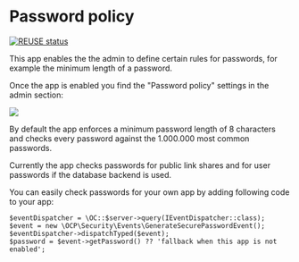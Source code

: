 <!--
  - SPDX-FileCopyrightText: 2016-2024 Nextcloud GmbH and Nextcloud contributors
  - SPDX-License-Identifier: CC0-1.0
-->
# Password policy

[![REUSE status](https://api.reuse.software/badge/github.com/nextcloud/password_policy)](https://api.reuse.software/info/github.com/nextcloud/password_policy)

This app enables the the admin to define certain rules for passwords, for example the minimum length of a password.

Once the app is enabled you find the "Password policy" settings in the admin section:

![](https://github.com/nextcloud/screenshots/blob/master/password_policy/password_policy_settings.png)

By default the app enforces a minimum password length of 8 characters and checks every password against the 1.000.000 most common passwords.

Currently the app checks passwords for public link shares and for user passwords if the database backend is used.

You can easily check passwords for your own app by adding following code to your app:

````
$eventDispatcher = \OC::$server->query(IEventDispatcher::class);
$event = new \OCP\Security\Events\GenerateSecurePasswordEvent();
$eventDispatcher->dispatchTyped($event);
$password = $event->getPassword() ?? 'fallback when this app is not enabled';
````
